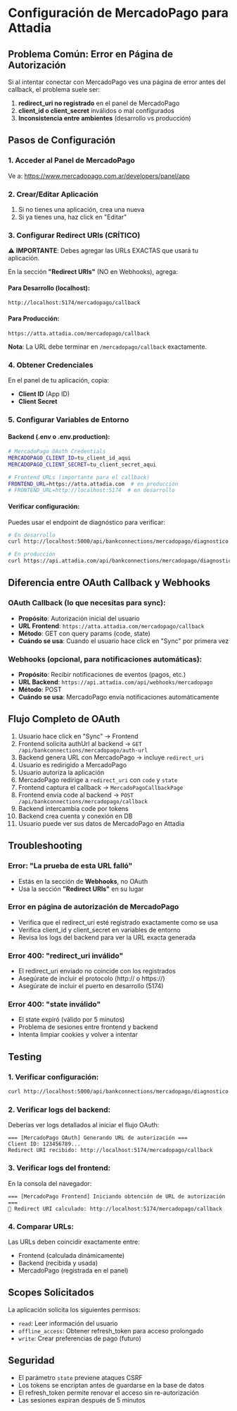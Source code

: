 # Configuración de MercadoPago para Attadia

## Problema Común: Error en Página de Autorización

Si al intentar conectar con MercadoPago ves una página de error antes del callback, el problema suele ser:

1. **redirect_uri no registrado** en el panel de MercadoPago
2. **client_id o client_secret** inválidos o mal configurados
3. **Inconsistencia entre ambientes** (desarrollo vs producción)

## Pasos de Configuración

### 1. Acceder al Panel de MercadoPago

Ve a: https://www.mercadopago.com.ar/developers/panel/app

### 2. Crear/Editar Aplicación

1. Si no tienes una aplicación, crea una nueva
2. Si ya tienes una, haz click en "Editar"

### 3. Configurar Redirect URIs (CRÍTICO)

⚠️ **IMPORTANTE**: Debes agregar las URLs EXACTAS que usará tu aplicación.

En la sección **"Redirect URIs"** (NO en Webhooks), agrega:

#### Para Desarrollo (localhost):
```
http://localhost:5174/mercadopago/callback
```

#### Para Producción:
```
https://atta.attadia.com/mercadopago/callback
```

**Nota**: La URL debe terminar en `/mercadopago/callback` exactamente.

### 4. Obtener Credenciales

En el panel de tu aplicación, copia:

- **Client ID** (App ID)
- **Client Secret**

### 5. Configurar Variables de Entorno

#### Backend (.env o .env.production):

```bash
# MercadoPago OAuth Credentials
MERCADOPAGO_CLIENT_ID=tu_client_id_aqui
MERCADOPAGO_CLIENT_SECRET=tu_client_secret_aqui

# Frontend URLs (importante para el callback)
FRONTEND_URL=https://atta.attadia.com  # en producción
# FRONTEND_URL=http://localhost:5174  # en desarrollo
```

#### Verificar configuración:

Puedes usar el endpoint de diagnóstico para verificar:

```bash
# En desarrollo
curl http://localhost:5000/api/bankconnections/mercadopago/diagnostico

# En producción
curl https://api.attadia.com/api/bankconnections/mercadopago/diagnostico
```

## Diferencia entre OAuth Callback y Webhooks

### OAuth Callback (lo que necesitas para sync):
- **Propósito**: Autorización inicial del usuario
- **URL Frontend**: `https://atta.attadia.com/mercadopago/callback`
- **Método**: GET con query params (code, state)
- **Cuándo se usa**: Cuando el usuario hace click en "Sync" por primera vez

### Webhooks (opcional, para notificaciones automáticas):
- **Propósito**: Recibir notificaciones de eventos (pagos, etc.)
- **URL Backend**: `https://api.attadia.com/api/webhooks/mercadopago`
- **Método**: POST
- **Cuándo se usa**: MercadoPago envía notificaciones automáticamente

## Flujo Completo de OAuth

1. Usuario hace click en "Sync" → Frontend
2. Frontend solicita authUrl al backend → `GET /api/bankconnections/mercadopago/auth-url`
3. Backend genera URL con MercadoPago → incluye `redirect_uri`
4. Usuario es redirigido a MercadoPago
5. Usuario autoriza la aplicación
6. MercadoPago redirige a `redirect_uri` con `code` y `state`
7. Frontend captura el callback → `MercadoPagoCallbackPage`
8. Frontend envía code al backend → `POST /api/bankconnections/mercadopago/callback`
9. Backend intercambia code por tokens
10. Backend crea cuenta y conexión en DB
11. Usuario puede ver sus datos de MercadoPago en Attadia

## Troubleshooting

### Error: "La prueba de esta URL falló"
- Estás en la sección de **Webhooks**, no OAuth
- Usa la sección **"Redirect URIs"** en su lugar

### Error en página de autorización de MercadoPago
- Verifica que el redirect_uri esté registrado exactamente como se usa
- Verifica client_id y client_secret en variables de entorno
- Revisa los logs del backend para ver la URL exacta generada

### Error 400: "redirect_uri inválido"
- El redirect_uri enviado no coincide con los registrados
- Asegúrate de incluir el protocolo (http:// o https://)
- Asegúrate de incluir el puerto en desarrollo (5174)

### Error 400: "state inválido"
- El state expiró (válido por 5 minutos)
- Problema de sesiones entre frontend y backend
- Intenta limpiar cookies y volver a intentar

## Testing

### 1. Verificar configuración:
```bash
curl http://localhost:5000/api/bankconnections/mercadopago/diagnostico
```

### 2. Verificar logs del backend:
Deberías ver logs detallados al iniciar el flujo OAuth:
```
=== [MercadoPago OAuth] Generando URL de autorización ===
Client ID: 123456789...
Redirect URI recibido: http://localhost:5174/mercadopago/callback
```

### 3. Verificar logs del frontend:
En la consola del navegador:
```
=== [MercadoPago Frontend] Iniciando obtención de URL de autorización ===
🔵 Redirect URI calculado: http://localhost:5174/mercadopago/callback
```

### 4. Comparar URLs:
Las URLs deben coincidir exactamente entre:
- Frontend (calculada dinámicamente)
- Backend (recibida y usada)
- MercadoPago (registrada en el panel)

## Scopes Solicitados

La aplicación solicita los siguientes permisos:
- `read`: Leer información del usuario
- `offline_access`: Obtener refresh_token para acceso prolongado
- `write`: Crear preferencias de pago (futuro)

## Seguridad

- El parámetro `state` previene ataques CSRF
- Los tokens se encriptan antes de guardarse en la base de datos
- El refresh_token permite renovar el acceso sin re-autorización
- Las sesiones expiran después de 5 minutos

